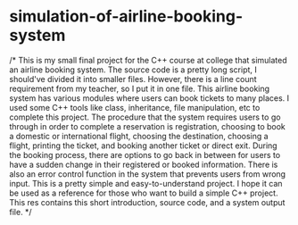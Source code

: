 # simulation-of-airline-booking-system
/* This is my small final project for the C++ course at college that simulated an airline booking system. The source code is a pretty long script, I should've divided it into smaller files. However, there is a line count requirement from my teacher, so I put it in one file.
This airline booking system has various modules where users can book tickets to many places. I used some C++ tools like class, inheritance, file manipulation, etc to complete this project.
The procedure that the system requires users to go through in order to complete a reservation is registration, choosing to book a domestic or international flight, choosing the destination, choosing a flight, printing the ticket, and booking another ticket or direct exit. During the booking process, there are options to go back in between for users to have a sudden change in their registered or booked information. There is also an error control function in the system that prevents users from wrong input.
This is a pretty simple and easy-to-understand project. I hope it can be used as a reference for those who want to build a simple C++ project. This res contains this short introduction, source code, and a system output file. */
